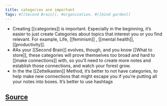 ```yaml
---
title: categories are important
Tags: #[[Second Brain]], #organization, #[[mind garden]]
---
```


- Creating [[categories]] is important. Especially in the beginning, it’s easier to just create Categories about topics that interest you or you find relevant. For example, Life, [[feminism]] , [[mental health]], [[productivity]].
- #As your [[Second Brain]] evolves, though, and you know [[What to store]], these categories will prove themselves too broad and hard to [[make connections]] with, so you’ll need to create more notes and establish those connections, and watch your forest grow.
- In the the [[Zettelkasten]] Method, it’s better to not have categories, to help make new connections that might escape you if you’re putting all your notes into boxes. It’s better to use hashtags
## [Source](https://youtu.be/4bxpsvcW2mc)